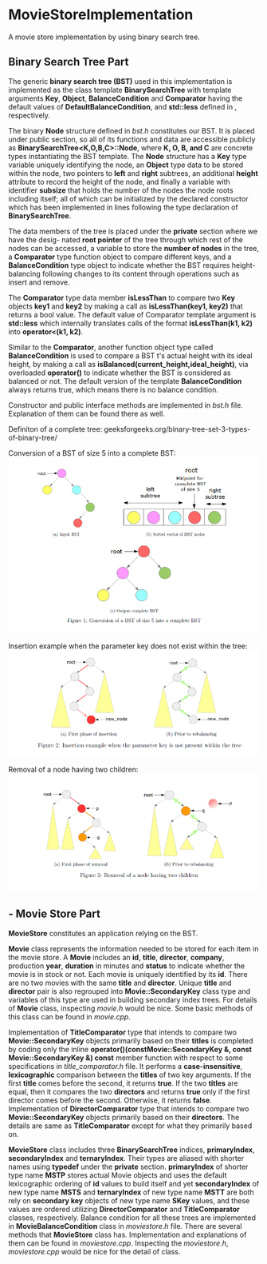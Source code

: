 # MovieStoreImplementation
A movie store implementation by using binary search tree.

## Binary Search Tree Part
The generic **binary search tree (BST)** used in this implementation is implemented as the class
template **BinarySearchTree** with template arguments **Key**, **Object**, **BalanceCondition** and **Comparator** having the default values of **DefaultBalanceCondition**, and **std::less<Key>** defined in <functional>, respectively.

The binary **Node** structure defined in *bst.h* constitutes our BST. It is placed under public section, so all of its functions and data are accessible publicly as **BinarySearchTree<K,O,B,C>::Node**, where **K, O, B, and C** are concrete types instantiating the BST template. The **Node** structure has a **Key** type variable uniquely identifying the node, an **Object** type data to be stored within the node, two pointers to **left** and **right** subtrees, an additional **height** attribute to record the height of the node, and finally a variable
with identifier **subsize** that holds the number of the nodes the node roots including itself; all of which can be initialized by the declared constructor which has been implemented in lines following the type declaration of **BinarySearchTree**.

The data members of the tree is placed under the **private** section where we have the desig-
nated **root pointer** of the tree through which rest of the nodes can be accessed, a variable to store the **number of nodes** in the tree, a **Comparator** type function object to compare different keys, and a **BalanceCondition** type object to indicate whether the BST requires height-balancing following changes to its content through operations such as insert and remove.

The **Comparator** type data member **isLessThan** to compare two **Key** objects **key1** and **key2** by making a call as **isLessThan(key1, key2)** that returns a bool value. The default
value of Comparator template argument is **std::less<Key>** which internally translates calls of the format **isLessThan(k1, k2)** into **operator<(k1, k2)**. 

Similar to the **Comparator**, another function object type called **BalanceCondition** is used
to compare a BST t's actual height with its ideal height, by making a call as  **isBalanced(current_height,ideal_height)**, via overloaded **operator()** to indicate whether the BST is considered as balanced or not. The default version of the template **BalanceCondition** always returns true, which means there is no balance condition.

Constructor and public interface methods are implemented in *bst.h* file. Explanation of them can be found there as well.

Definiton of a complete tree: geeksforgeeks.org/binary-tree-set-3-types-of-binary-tree/

Conversion of a BST of size 5 into a complete BST:
![Complete tree](/figures/conversion_to_complete_tree.png)

Insertion example when the parameter key does not exist within the tree:
![Insertion example](/figures/figure2.png)

Removal of a node having two children:
![Removal example](/figures/figure3.png)

## - Movie Store Part
**MovieStore** constitutes an application relying on the BST.

**Movie** class represents the information needed to be stored for each item in the movie store. A **Movie** includes an **id**, **title**, **director**, **company**, production **year**, **duration** in minutes and **status** to indicate whether the movie is in stock or not. Each movie is uniquely identified by its **id**. There are no two movies with the same **title** and **director**. Unique **title** and **director** pair is also regrouped into **Movie::SecondaryKey** class type and variables of this type are used in building secondary index trees. For details of **Movie** class, inspecting *movie.h* would be nice. Some basic methods of this class can be found in *movie.cpp*.

Implementation of **TitleComparator** type that intends to compare two **Movie::SecondaryKey** objects primarily based on their **titles** is completed by coding only the inline **operator()(constMovie::SecondaryKey &, const Movie::SecondaryKey &) const** member function with respect
to some specifications in *title_comparator.h* file. It performs a **case-insensitive**, **lexicographic** comparison between the **titles** of two key arguments. If the first **title** comes before the second, it returns **true**. If the two **titles** are equal, then it compares the two **directors** and returns **true** only if the first director comes before the second. Otherwise, it returns **false**.
Implementation of **DirectorComparator** type that intends to compare two **Movie::SecondaryKey** objects primarily based on their **directors**. The details are same as **TitleComparator** except for what they primarily based on.

**MovieStore** class includes three **BinarySearchTree** indices, **primaryIndex**,
**secondaryIndex** and **ternaryIndex**. Their types are aliased with shorter names using **typedef** under the **private** section. **primaryIndex** of shorter type name **MSTP** stores actual Movie objects and uses the default lexicographic ordering of **id** values to build itself and yet **secondaryIndex** of new type name **MSTS** and **ternaryIndex** of new type name **MSTT** are both rely on **secondary key** objects of new type name **SKey** values, and these values are ordered utilizing **DirectorComparator** and **TitleComparator** classes, respectively.
Balance condition for all these trees are implemented in **MovieBalanceCondition** class in *moviestore.h* file. There are several methods that **MovieStore** class has. Implementation and explanations of them can be found in *moviestore.cpp*. Inspecting the *moviestore.h*, *moviestore.cpp* would be nice for the detail of class.